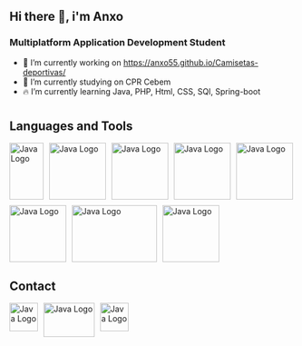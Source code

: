 ## Hi there 👋, i'm Anxo

### Multiplatform Application Development Student

- 🚀 I’m currently working on https://anxo55.github.io/Camisetas-deportivas/
- 🔭 I’m currently studying on CPR Cebem
- 🔥 I’m currently learning Java, PHP, Html, CSS, SQl, Spring-boot
#

## Languages and Tools

<div style="display: flex; flex-wrap: wrap; gap: 10px;">
  <img src="https://logodownload.org/wp-content/uploads/2016/10/html5-logo-2.png" alt="Java Logo" width="60" height="100">
  <img src="https://cdn.freebiesupply.com/logos/large/2x/css3-logo-png-transparent.png"     alt="Java Logo" width="100" height="100">
  <img src="https://brandlogos.net/wp-content/uploads/2021/09/bootstrap-logo.png" alt="Java Logo" width="100" height="100">
  <img src="https://www.freepnglogos.com/uploads/javascript-png/javascript-logo-transparent-logo-javascript-images-3.png" alt="Java Logo" width="100" height="100">
  <img src="https://pngimg.com/uploads/php/php_PNG43.png" alt="Java Logo" width="100" height="100">
  <img src="https://s28309.pcdn.co/wp-content/themes/321-web-marketing/assets/images/mysql-logo-256.png" alt="Java Logo" width="100" height="100">
  
  
  
  <img src="https://logos-world.net/wp-content/uploads/2020/11/GitHub-Symbol.png" alt="Java Logo" width="150" height="100">
  <img src="https://humancoders-formations.s3.amazonaws.com/uploads/course/logo/93/formation-git-avance.png" alt="Java Logo" width="100" height="100">
  
</div>

## Contact

<div style="display: flex; flex-wrap: wrap; gap: 10px;">
<a href="https://www.linkedin.com/in/anxo-campos-b6878a265/" target="_blank">
    <img src="https://pngimg.com/uploads/linkedIn/linkedIn_PNG7.png" alt="Java Logo" width="50" height="50">
  </a>
  <a href="https://github.com/Anxo55" target="_blank">
    <img src="https://logos-world.net/wp-content/uploads/2020/11/GitHub-Symbol.png" alt="Java Logo" width="90" height="60">
  </a>
  <a href="https://www.instagram.com/anxocampoos_/" target="_blank">
    <img src="https://logodownload.org/wp-content/uploads/2017/04/instagram-logo-3.png" alt="Java Logo" width="50" height="50">
  </a>
</div>
